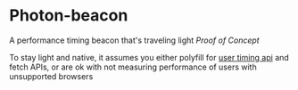 # Photon-beacon
A performance timing beacon that's traveling light
*Proof of Concept*

To stay light and native, it assumes you either polyfill for [user timing api](http://caniuse.com/#search=user%20timing) and fetch APIs, or are ok with not measuring performance of users with unsupported browsers
